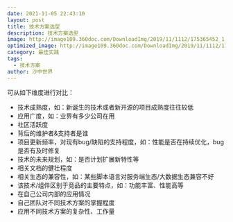 ```yaml
---
date: 2021-11-05 22:43:10
layout: post
title: 技术方案选型
description: 技术方案选型
image: http://image109.360doc.com/DownloadImg/2019/11/1112/175365452_1_20191111123830877
optimized_image: http://image109.360doc.com/DownloadImg/2019/11/1112/175365452_1_20191111123830877
category: 最佳实践
tags:
  - 技术方案
author: 沙中世界
---
```



可从如下维度进行对比：<br>
- 技术成熟度，如：新诞生的技术或者新开源的项目成熟度往往较低
- 应用广度，如：业界有多少公司在用
- 社区活跃度
- 背后的维护者&支持者是谁
- 项目更新频率，对现有bug/缺陷的支持程度，如：性能是否在持续优化，bug是否有及时修复
- 技术的未来规划，如：是否计划扩展新特性等
- 相关文档的健壮程度
- 相关生态的兼容性，如：某些脚本语言对服务端生态/大数据生态兼容不好
- 该技术/组件区别于竞品的主要特点，如：功能丰富、性能高等
- 在自己公司内部的应用情况
- 自己团队对不同技术方案的掌握程度
- 应用不同技术方案的复杂性、工作量
